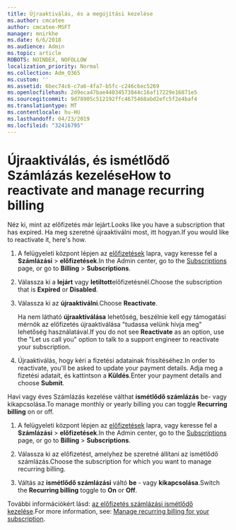 ```yaml
---
title: Újraaktiválás, és a megújítási kezelése
ms.author: cmcatee
author: cmcatee-MSFT
manager: mnirkhe
ms.date: 6/6/2018
ms.audience: Admin
ms.topic: article
ROBOTS: NOINDEX, NOFOLLOW
localization_priority: Normal
ms.collection: Adm_O365
ms.custom: ''
ms.assetid: 6bec74c6-c7a6-4fa7-b5fc-c246c6ec5269
ms.openlocfilehash: 2d9eca47bae44034573844c16af17229e16871e5
ms.sourcegitcommit: 9d78905c512192ffc4675468abd2efc5f2e4baf4
ms.translationtype: MT
ms.contentlocale: hu-HU
ms.lasthandoff: 04/23/2019
ms.locfileid: "32416795"
---
```

# <a name="how-to-reactivate-and-manage-recurring-billing"></a><span data-ttu-id="f56ea-102">Újraaktiválás, és ismétlődő Számlázás kezelése</span><span class="sxs-lookup"><span data-stu-id="f56ea-102">How to reactivate and manage recurring billing</span></span>

<span data-ttu-id="f56ea-103">Néz ki, mint az előfizetés már lejárt.</span><span class="sxs-lookup"><span data-stu-id="f56ea-103">Looks like you have a subscription that has expired.</span></span> <span data-ttu-id="f56ea-104">Ha meg szeretné újraaktiválni most, itt hogyan.</span><span class="sxs-lookup"><span data-stu-id="f56ea-104">If you would like to reactivate it, here's how.</span></span>
  
1. <span data-ttu-id="f56ea-105">A felügyeleti központ lépjen az [előfizetések](https://go.microsoft.com/fwlink/p/?linkid=842054) lapra, vagy keresse fel a **Számlázási** \> **előfizetések**.</span><span class="sxs-lookup"><span data-stu-id="f56ea-105">In the Admin center, go to the [Subscriptions](https://go.microsoft.com/fwlink/p/?linkid=842054) page, or go to **Billing** \> **Subscriptions**.</span></span>
    
2. <span data-ttu-id="f56ea-106">Válassza ki a **lejárt** vagy **letiltott**előfizetésnél.</span><span class="sxs-lookup"><span data-stu-id="f56ea-106">Choose the subscription that is **Expired** or **Disabled**.</span></span>
    
3. <span data-ttu-id="f56ea-107">Válassza ki az **újraaktiválni**.</span><span class="sxs-lookup"><span data-stu-id="f56ea-107">Choose **Reactivate**.</span></span>
    
    <span data-ttu-id="f56ea-108">Ha nem látható **újraaktiválása** lehetőség, beszélnie kell egy támogatási mérnök az előfizetés újraaktiválása "tudassa velünk hívja meg" lehetőség használatával.</span><span class="sxs-lookup"><span data-stu-id="f56ea-108">If you do not see **Reactivate** as an option, use the "Let us call you" option to talk to a support engineer to reactivate your subscription.</span></span> 
    
4. <span data-ttu-id="f56ea-109">Újraaktiválás, hogy kéri a fizetési adatainak frissítéséhez.</span><span class="sxs-lookup"><span data-stu-id="f56ea-109">In order to reactivate, you'll be asked to update your payment details.</span></span> <span data-ttu-id="f56ea-110">Adja meg a fizetési adatait, és kattintson a **Küldés**.</span><span class="sxs-lookup"><span data-stu-id="f56ea-110">Enter your payment details and choose **Submit**.</span></span>
    
<span data-ttu-id="f56ea-111">Havi vagy éves Számlázás kezelése válthat **ismétlődő számlázás** be- vagy kikapcsolása.</span><span class="sxs-lookup"><span data-stu-id="f56ea-111">To manage monthly or yearly billing you can toggle **Recurring billing** on or off.</span></span> 
  
1. <span data-ttu-id="f56ea-112">A felügyeleti központ lépjen az [előfizetések](https://go.microsoft.com/fwlink/p/?linkid=842054) lapra, vagy keresse fel a **Számlázási** \> **előfizetések**.</span><span class="sxs-lookup"><span data-stu-id="f56ea-112">In the Admin center, go to the [Subscriptions](https://go.microsoft.com/fwlink/p/?linkid=842054) page, or go to **Billing** \> **Subscriptions**.</span></span>
    
2. <span data-ttu-id="f56ea-113">Válassza ki az előfizetést, amelyhez be szeretné állítani az ismétlődő számlázás.</span><span class="sxs-lookup"><span data-stu-id="f56ea-113">Choose the subscription for which you want to manage recurring billing.</span></span>
    
3. <span data-ttu-id="f56ea-114">Váltás az **ismétlődő számlázási** váltó **be** - vagy **kikapcsolása**.</span><span class="sxs-lookup"><span data-stu-id="f56ea-114">Switch the **Recurring billing** toggle to **On** or **Off**.</span></span>
    
<span data-ttu-id="f56ea-115">További információkért lásd: [az előfizetés számlázási ismétlődő kezelése](https://support.office.com/article/8d83b530-f4ca-47f6-a666-e5791cbacc7e).</span><span class="sxs-lookup"><span data-stu-id="f56ea-115">For more information, see: [Manage recurring billing for your subscription](https://support.office.com/article/8d83b530-f4ca-47f6-a666-e5791cbacc7e).</span></span>
  

